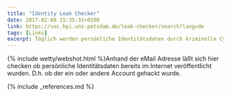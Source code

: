 ```yaml
---
title: "Identity Leak Checker"
date: 2017-02-08 15:35:31+0100
link: https://sec.hpi.uni-potsdam.de/leak-checker/search?lang=de
tags: [Links]
excerpt: Täglich werden persönliche Identitätsdaten durch kriminelle Cyberangriffe erbeutet. Hier können Sie checken ob Sie dabei sind.
---
```

{% include wetty/webshot.html %}Anhand der eMail Adresse läßt sich hier checken ob persönliche Identitätsdaten bereits im Internet veröffentlicht wurden. D.h. ob der ein oder andere Account gehackt wurde.

{% include _references.md %}
